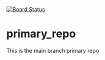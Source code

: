 [![Board Status](https://dev.azure.com/mtirionDevOpsGithub/19fcec18-c2ba-40b4-a272-3a943fdb86c9/3503bee1-94a6-426d-bb6c-57d004fa4f7e/_apis/work/boardbadge/31847cf3-f624-405e-9908-4466a2934479)](https://dev.azure.com/mtirionDevOpsGithub/19fcec18-c2ba-40b4-a272-3a943fdb86c9/_boards/board/t/3503bee1-94a6-426d-bb6c-57d004fa4f7e/Microsoft.RequirementCategory)
# primary_repo

This is the main branch primary repo